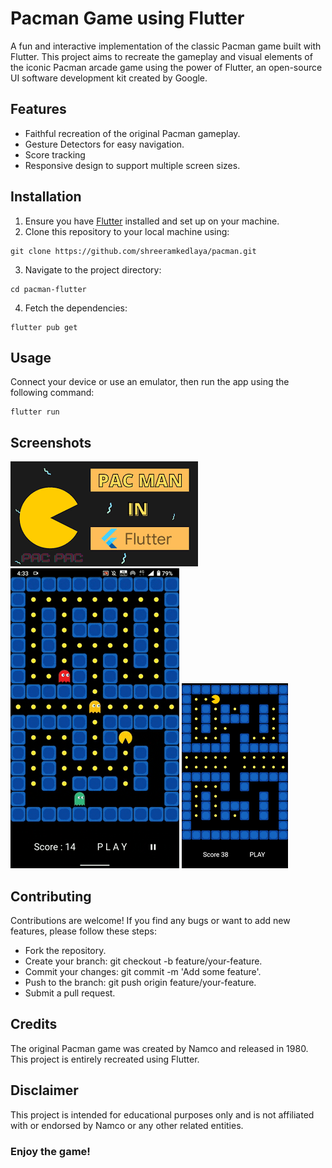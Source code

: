 # Pacman Game using Flutter
A fun and interactive implementation of the classic Pacman game built with Flutter. This project aims to recreate the gameplay and visual elements of the iconic Pacman arcade game using the power of Flutter, an open-source UI software development kit created by Google.


## Features
 - Faithful recreation of the original Pacman gameplay.
 - Gesture Detectors for easy navigation.
 - Score tracking
 - Responsive design to support multiple screen sizes.

## Installation
1. Ensure you have [Flutter](https://docs.flutter.dev/) installed and set up on your machine.
2.  Clone this repository to your local machine using:
```
git clone https://github.com/shreeramkedlaya/pacman.git
```
3. Navigate to the project directory:
 ```
 cd pacman-flutter
 ```
4. Fetch the dependencies:
```
flutter pub get
```

## Usage
Connect your device or use an emulator, then run the app using the following command:
``````
flutter run
``````
## Screenshots
![](screenshots/download.png)
![Pacman Gameplay](screenshots/pacman.gif)
![](screenshots/images.png)


## Contributing

Contributions are welcome! If you find any bugs or want to add new features, please follow these steps:

 - Fork the repository.
 - Create your branch: git checkout -b feature/your-feature.
 - Commit your changes: git commit -m 'Add some feature'.
 - Push to the branch: git push origin feature/your-feature.
 - Submit a pull request.
## Credits

The original Pacman game was created by Namco and released in 1980. This project is entirely recreated using Flutter.
## Disclaimer
This project is intended for educational purposes only and is not affiliated with or endorsed by Namco or any other related entities.

### Enjoy the game!
